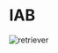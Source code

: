 # IAB
![retriever](https://user-images.githubusercontent.com/40427595/134608136-a7060964-ce28-4174-8e67-7ce5c82d2f7b.JPG)
